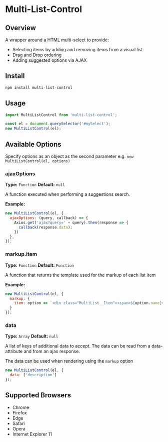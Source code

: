 # Multi-List-Control

## Overview

A wrapper around a HTML multi-select to provide:

- Selecting items by adding and removing items from a visual list
- Drag and Drop ordering
- Adding suggested options via AJAX

## Install

```javascript
npm install multi-list-control
```

## Usage

```javascript
import MultiListControl from 'multi-list-control';

const el = document.querySelector('#mySelect');
new MultiListControl(el);
```

## Available Options

Specify options as an object as the second parameter e.g. `new MultiListControl(el, options)`

### ajaxOptions

**Type:** `Function` **Default:** `null`

A function executed when performing a suggestions search.

**Example:**

```javascript
new MultiListControl(el, {
  ajaxOptions: (query, callback) => {
    Axios.get('ajax?query=' + query).then(response => {
      callback(response.data);
    })
  },
});
```

### markup.item

**Type:** `Function` **Default:** `Function`

A function that returns the template used for the markup of each list item

**Example:**

```javascript
new MultiListControl(el, {
  markup: {
    item: option => `<div class="MultiList__Item"><span>${option.name}</span><span class="MultiList__Close">x</span></div>`
  }
});
```

### data

**Type:** `Array` **Default:** `null`

A list of keys of additional data to accept. The data can be read from a data-attribute and from an ajax response.

The data can be used when rendering using the `markup` option

```javascript
new MultiListControl(el, {
  data: ['description']
});
```

## Supported Browsers

- Chrome
- Firefox
- Edge
- Safari
- Opera
- Internet Explorer 11